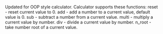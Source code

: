 Updated for OOP style calculator.
Calculator supports these functions:
reset - reset current value to 0.
add - add a number to a current value, default value is 0.
sub - subtract a number from a current value.
multi - multiply a current value by number.
div - divide a current value by number.
n_root - take number root of a current value.